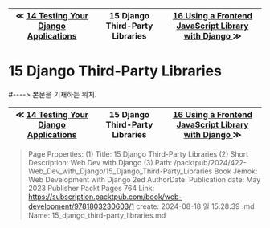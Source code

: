 
| ≪ [ 14 Testing Your Django Applications ](/packtpub/2024/422-Web_Dev_with_Django/14_Testing_Your_Django_Applications) | 15 Django Third-Party Libraries | [ 16 Using a Frontend JavaScript Library with Django ](/packtpub/2024/422-Web_Dev_with_Django/16_Using_a_Frontend_JavaScript_Library_with_Django) ≫ |
|:----:|:----:|:----:|

# 15 Django Third-Party Libraries
#----> 본문을 기재하는 위치.



| ≪ [ 14 Testing Your Django Applications ](/packtpub/2024/422-Web_Dev_with_Django/14_Testing_Your_Django_Applications) | 15 Django Third-Party Libraries | [ 16 Using a Frontend JavaScript Library with Django ](/packtpub/2024/422-Web_Dev_with_Django/16_Using_a_Frontend_JavaScript_Library_with_Django) ≫ |
|:----:|:----:|:----:|

> Page Properties:
> (1) Title: 15 Django Third-Party Libraries
> (2) Short Description: Web Dev with Django
> (3) Path: /packtpub/2024/422-Web_Dev_with_Django/15_Django_Third-Party_Libraries
> Book Jemok: Web Development with Django 2ed
> AuthorDate: Publication date: May 2023 Publisher Packt Pages 764
> Link: https://subscription.packtpub.com/book/web-development/9781803230603/1
> create: 2024-08-18 일 15:28:39
> .md Name: 15_django_third-party_libraries.md

